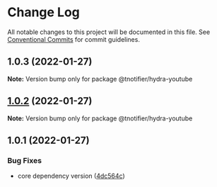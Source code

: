 # Change Log

All notable changes to this project will be documented in this file.
See [Conventional Commits](https://conventionalcommits.org) for commit guidelines.

## 1.0.3 (2022-01-27)

**Note:** Version bump only for package @tnotifier/hydra-youtube





## [1.0.2](https://github.com/tnotifier/hydra/compare/@tnotifier/hydra-youtube@1.0.1...@tnotifier/hydra-youtube@1.0.2) (2022-01-27)

**Note:** Version bump only for package @tnotifier/hydra-youtube





## 1.0.1 (2022-01-27)


### Bug Fixes

* core dependency version ([4dc564c](https://github.com/tnotifier/hydra/commit/4dc564cbff42c3780f0b32d1867a7dce97b27a28))
